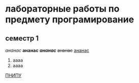 # лабораторные работы по предмету програмирование
## семестр 1
*ананас*
**ананас**
***ананас***
~~ананас~~
<ins>ананас</ins>
1. аааа
2. аааа

[ПНИПУ](<https://pstu.ru/> "ПНИПУ")
